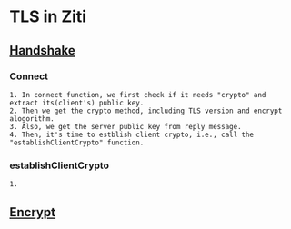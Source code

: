 # TLS in Ziti

## [Handshake](handshake.md)

### Connect

    1. In connect function, we first check if it needs "crypto" and extract its(client's) public key.
    2. Then we get the crypto method, including TLS version and encrypt alogorithm.
    3. Also, we get the server public key from reply message.
    4. Then, it's time to estblish client crypto, i.e., call the "establishClientCrypto" function.

### establishClientCrypto

    1. 

## [Encrypt](encrypt.md)

